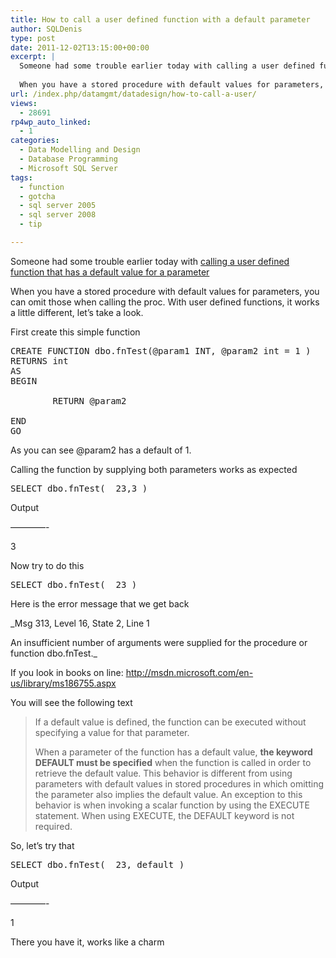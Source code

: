 ```yaml
---
title: How to call a user defined function with a default parameter
author: SQLDenis
type: post
date: 2011-12-02T13:15:00+00:00
excerpt: |
  Someone had some trouble earlier today with calling a user defined function that has a default value for a parameter
  
  When you have a stored procedure with default values for parameters, you can omit those when calling the proc. With user defined func&hellip;
url: /index.php/datamgmt/datadesign/how-to-call-a-user/
views:
  - 28691
rp4wp_auto_linked:
  - 1
categories:
  - Data Modelling and Design
  - Database Programming
  - Microsoft SQL Server
tags:
  - function
  - gotcha
  - sql server 2005
  - sql server 2008
  - tip

---
```

Someone had some trouble earlier today with [calling a user defined function that has a default value for a parameter][1]

When you have a stored procedure with default values for parameters, you can omit those when calling the proc. With user defined functions, it works a little different, let&#8217;s take a look.

First create this simple function

<pre>CREATE FUNCTION dbo.fnTest(@param1 INT, @param2 int = 1 )
RETURNS int
AS
BEGIN
    
        RETURN @param2
    
END
GO</pre>

As you can see @param2 has a default of 1.

Calling the function by supplying both parameters works as expected

<pre>SELECT dbo.fnTest(  23,3 )</pre>

Output
  
&#8212;&#8212;&#8212;&#8212;-
  
3

Now try to do this

<pre>SELECT dbo.fnTest(  23 )</pre>

Here is the error message that we get back

_Msg 313, Level 16, State 2, Line 1
  
An insufficient number of arguments were supplied for the procedure or function dbo.fnTest._

If you look in books on line: http://msdn.microsoft.com/en-us/library/ms186755.aspx
  
You will see the following text

> If a default value is defined, the function can be executed without specifying a value for that parameter.
> 
> When a parameter of the function has a default value, **the keyword DEFAULT must be specified** when the function is called in order to retrieve the default value. This behavior is different from using parameters with default values in stored procedures in which omitting the parameter also implies the default value. An exception to this behavior is when invoking a scalar function by using the EXECUTE statement. When using EXECUTE, the DEFAULT keyword is not required.

So, let&#8217;s try that

<pre>SELECT dbo.fnTest(  23, default )</pre>

Output
  
&#8212;&#8212;&#8212;&#8212;-
  
1

There you have it, works like a charm

 [1]: http://stackoverflow.com/questions/8358315/tsql-fuction-with-default-parameters